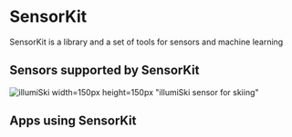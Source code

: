  # SensorKit

SensorKit is a library and a set of tools for sensors and machine learning

## Sensors supported by SensorKit

![illumiSki](https://github.com/kevinash/SensorKit/blob/master/assets/illumiski-small.png) width=150px height=150px
 "illumiSki sensor for skiing"

## Apps using SensorKit

